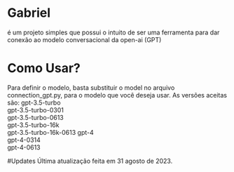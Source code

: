 # Gabriel
é um projeto simples que possui o intuito de ser uma ferramenta para dar conexão ao modelo conversacional da open-ai (GPT)


# Como Usar?
Para definir o modelo, basta substituir o model no arquivo connection_gpt.py, para o modelo que você deseja usar.
As versões aceitas são:
gpt-3.5-turbo	
gpt-3.5-turbo-0301	
gpt-3.5-turbo-0613	
gpt-3.5-turbo-16k	
gpt-3.5-turbo-16k-0613
gpt-4	
gpt-4-0314	
gpt-4-0613








#Updates
Última atualização feita em 31 agosto de 2023.
